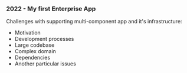 ### 2022 - My first Enterprise App

Challenges with supporting multi-component app and it's infrastructure:
- Motivation
- Development processes
- Large codebase
- Complex domain
- Dependencies
- Another particular issues

